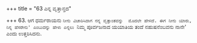 +++
title = "63 ಎನ್ನ ವೃತ್ತಾನ್ತದ"

+++
63. ಆಗ ಧರ್ಮರಾಯನು `ನೀನು ವಿಚಾರಿಸಿದಾಗ ನನ್ನ ವೃತ್ತಾಂತವನ್ನು  ಮೊದಲೇ ಹೇಳಿದೆ. ಈಗ ನೀನು ಯಾರು, ನಿನ್ನ ಹೆಸರೇನು' ಎಂಬುದನ್ನು ಹೇಳು ಎನ್ನಲು `ನಿಮ್ಮ ಪೂರ್ವಜನಾದ ಯಯಾತಿಯ ತಂದೆ ನಹುಷನೆಂಬವನು ನಾನೇ' ಎಂದು ಉತ್ತರಿಸಿದನು.